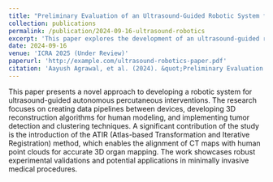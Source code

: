 ```yaml
---
title: "Preliminary Evaluation of an Ultrasound-Guided Robotic System for Autonomous Percutaneous Intervention"
collection: publications
permalink: /publication/2024-09-16-ultrasound-robotics
excerpt: 'This paper explores the development of an ultrasound-guided robotic system for autonomous percutaneous interventions, highlighting innovations in 3D organ mapping and tumor detection.'
date: 2024-09-16
venue: 'ICRA 2025 (Under Review)'
paperurl: 'http://example.com/ultrasound-robotics-paper.pdf'
citation: 'Aayush Agrawal, et al. (2024). &quot;Preliminary Evaluation of an Ultrasound-Guided Robotic System for Autonomous Percutaneous Intervention.&quot; <i>IEEE International Conference on Robotics and Automation</i>.'
---
```


This paper presents a novel approach to developing a robotic system for ultrasound-guided autonomous percutaneous interventions. The research focuses on creating data pipelines between devices, developing 3D reconstruction algorithms for human modeling, and implementing tumor detection and clustering techniques. A significant contribution of the study is the introduction of the ATIR (Atlas-based Transformation and Iterative Registration) method, which enables the alignment of CT maps with human point clouds for accurate 3D organ mapping. The work showcases robust experimental validations and potential applications in minimally invasive medical procedures.
